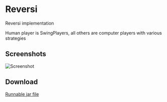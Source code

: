 Reversi
=

Reversi implementation

Human player is SwingPlayers, all others are computer players with various strategies

Screenshots
-

![Screenshot](https://dl.dropboxusercontent.com/u/8069847/reversi.png)

Download
--------

[Runnable jar file](https://dl.dropboxusercontent.com/u/8069847/reversi.jar)
